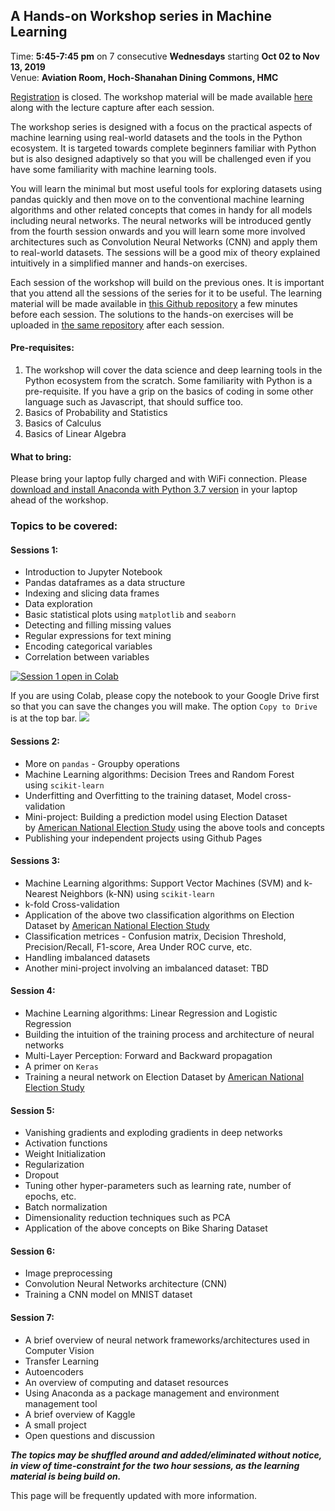 ## A Hands-on Workshop series in Machine Learning 
Time: **5:45-7:45 pm** on 7 consecutive **Wednesdays** starting **Oct 02 to Nov 13, 2019**   
Venue: **Aviation Room, Hoch-Shanahan Dining Commons, HMC**   

[Registration](https://forms.gle/3VdVMqV1EctC7aiE6) is closed. The workshop material will be made available [here](https://github.com/AashitaK/A-Hands-on-Workshop-series-in-Machine-Learning) along with the lecture capture after each session. 

The workshop series is designed with a focus on the practical aspects of machine learning using real-world datasets and the tools in the Python ecosystem. It is targeted towards complete beginners familiar with Python but is also designed adaptively so that you will be challenged even if you have some familiarity with machine learning tools. 

You will learn the minimal but most useful tools for exploring datasets using pandas quickly and then move on to the conventional machine learning algorithms and other related concepts that comes in handy for all models including neural networks. The neural networks will be introduced gently from the fourth session onwards and you will learn some more involved architectures such as Convolution Neural Networks (CNN) and apply them to real-world datasets. The sessions will be a good mix of theory explained intuitively in a simplified manner and hands-on exercises.

Each session of the workshop will build on the previous ones. It is important that you attend all the sessions of the series for it to be useful. The learning material will be made available in [this Github repository](https://github.com/AashitaK/A-Hands-on-Workshop-series-in-Machine-Learning) a few minutes before each session. The solutions to the hands-on exercises will be uploaded in [the same repository](https://github.com/AashitaK/A-Hands-on-Workshop-series-in-Machine-Learning) after each session.

#### Pre-requisites:
1. The workshop will cover the data science and deep learning tools in the Python ecosystem from the scratch. Some familiarity with Python is a pre-requisite. If you have a grip on the basics of coding in some other language such as Javascript, that should suffice too. 
2. Basics of Probability and Statistics
3. Basics of Calculus
4. Basics of Linear Algebra

#### What to bring:  
Please bring your laptop fully charged and with WiFi connection. Please [download and install Anaconda with Python 3.7 version](https://www.anaconda.com/distribution/) in your laptop ahead of the workshop.  

### Topics to be covered:  

#### Sessions 1:
* Introduction to Jupyter Notebook
* Pandas dataframes as a data structure
* Indexing and slicing data frames
* Data exploration 
* Basic statistical plots using `matplotlib` and `seaborn`
* Detecting and filling missing values
* Regular expressions for text mining
* Encoding categorical variables
* Correlation between variables

[![Session 1 open in Colab](https://colab.research.google.com/assets/colab-badge.svg)](https://colab.research.google.com/github/AashitaK/A-Hands-on-Workshop-series-in-Machine-Learning/blob/master/Session%201/Data%20Manipulation%20using%20pandas.ipynb)

If you are using Colab, please copy the notebook to your Google Drive first so that you can save the changes you will make. The option `Copy to Drive` is at the top bar.
![](https://raw.githubusercontent.com/GokuMohandas/practicalAI/master/images/copy_to_drive.png) 

#### Sessions 2:
* More on `pandas` - Groupby operations
* Machine Learning algorithms: Decision Trees and Random Forest using `scikit-learn`
* Underfitting and Overfitting to the training dataset, Model cross-validation 
* Mini-project: Building a prediction model using Election Dataset by [American National Election Study](https://electionstudies.org/) using the above tools and concepts 
* Publishing your independent projects using Github Pages

#### Sessions 3:
* Machine Learning algorithms: Support Vector Machines (SVM) and k-Nearest Neighbors (k-NN) using `scikit-learn`
* k-fold Cross-validation 
* Application of the above two classification algorithms on Election Dataset by [American National Election Study](https://electionstudies.org/)
* Classification metrices - Confusion matrix, Decision Threshold, Precision/Recall, F1-score, Area Under ROC curve, etc. 
* Handling imbalanced datasets 
* Another mini-project involving an imbalanced dataset: TBD 

#### Session 4: 
* Machine Learning algorithms: Linear Regression and Logistic Regression
* Building the intuition of the training process and architecture of neural networks  
* Multi-Layer Perception: Forward and Backward propagation
* A primer on `Keras`
* Training a neural network on Election Dataset by [American National Election Study](https://electionstudies.org/)

#### Session 5:
* Vanishing gradients and exploding gradients in deep networks
* Activation functions 
* Weight Initialization
* Regularization
* Dropout
* Tuning other hyper-parameters such as learning rate, number of epochs, etc.
* Batch normalization
* Dimensionality reduction techniques such as PCA
* Application of the above concepts on Bike Sharing Dataset

#### Session 6: 
* Image preprocessing
* Convolution Neural Networks architecture (CNN)
* Training a CNN model on MNIST dataset

#### Session 7:
* A brief overview of neural network frameworks/architectures used in Computer Vision
* Transfer Learning
* Autoencoders
* An overview of computing and dataset resources
* Using Anaconda as a package management and environment management tool
* A brief overview of Kaggle
* A small project
* Open questions and discussion

***The topics may be shuffled around and added/eliminated without notice, in view of time-constraint for the two hour sessions, as the learning material is being build on.***


This page will be frequently updated with more information.
